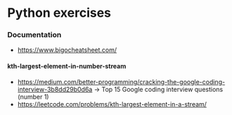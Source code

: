 # Python exercises

### Documentation
- https://www.bigocheatsheet.com/

#### kth-largest-element-in-number-stream
* https://medium.com/better-programming/cracking-the-google-coding-interview-3b8dd29b0d6a &rarr; Top 15 Google coding interview questions (number 1)
* https://leetcode.com/problems/kth-largest-element-in-a-stream/
